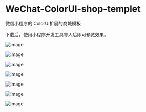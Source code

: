 # WeChat-ColorUI-shop-templet
微信小程序的 ColorUI扩展的商城模板


下载后，使用小程序开发工具导入后即可预览效果。

![image](https://cdn.nlark.com/yuque/0/2019/png/285274/1553424526890-assets/web-upload/fa702a8b-9504-4794-971c-a4c79a556fb1.png)

![image](https://cdn.nlark.com/yuque/0/2019/png/285274/1553424525126-assets/web-upload/2ff88ebf-c7f6-4c6b-b97b-997a5622af44.png)

![image](https://cdn.nlark.com/yuque/0/2019/png/285274/1553424525949-assets/web-upload/91e3f7d8-6421-46cc-8d24-6a0dcf2313c6.png)

![image](https://cdn.nlark.com/yuque/0/2019/png/285274/1553424526228-assets/web-upload/085e1931-b333-445b-b107-d70e21cfdcc0.png)

![image](https://cdn.nlark.com/yuque/0/2019/png/285274/1553424527011-assets/web-upload/b0371515-c602-44a3-a739-5679df5f328e.png)

![image](https://cdn.nlark.com/yuque/0/2019/png/285274/1553424527806-assets/web-upload/4da8acfb-5626-4a03-87da-3583e78ba10e.png)

![image](https://cdn.nlark.com/yuque/0/2019/png/285274/1553424530837-assets/web-upload/60bd9f0b-7390-4a2a-8093-2a5eb8ad7e0b.png)
